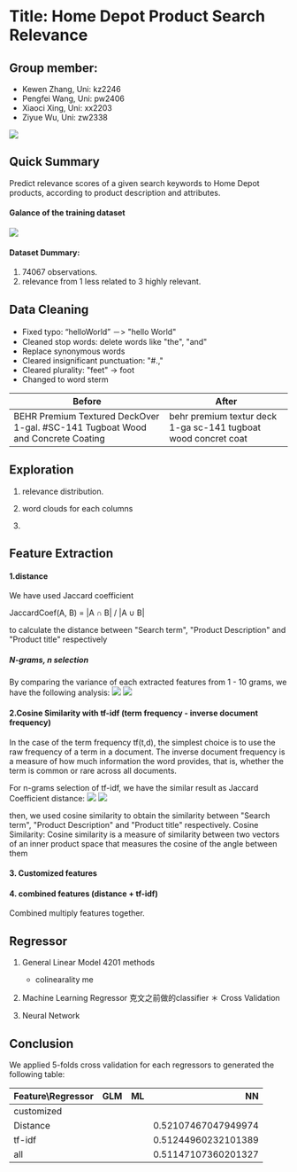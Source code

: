 Title: Home Depot Product Search Relevance
==========================================
Group member:
------------------------------------------
* Kewen Zhang, 	  Uni: kz2246
* Pengfei Wang, 	Uni: pw2406
* Xiaoci Xing,  	Uni: xx2203
* Ziyue Wu, 		  Uni: zw2338

![](https://raw.githubusercontent.com/Zac2116/TextMining/master/figs/searchImage.png)

## Quick Summary

Predict relevance scores of a given search keywords to Home Depot products, according to product description and attributes.

#### Galance of the training dataset
![](https://raw.githubusercontent.com/Zac2116/TextMining/master/figs/raw_data.png)

#### Dataset Dummary: 

1. 74067 observations.
2. relevance from 1 less related to 3 highly relevant.


## Data Cleaning
- Fixed typo: “helloWorld” －> "hello World" 
- Cleaned stop words: delete words like "the", "and"
- Replace synonymous words
- Cleared insignificant punctuation: "#.,"
- Cleared plurality: "feet" -> foot
- Changed to word sterm


Before | After
--- | --- 
BEHR Premium Textured DeckOver 1-gal. #SC-141 Tugboat Wood and Concrete Coating | behr premium textur deck 1-ga sc-141 tugboat wood concret coat


## Exploration 
1. relevance distribution.

2. word clouds for each columns 

3. 


## Feature Extraction

#### 1.distance
We have used Jaccard coefficient 

JaccardCoef(A, B) = |A ∩ B| / |A ∪ B|

to calculate the distance between "Search term", "Product Description" and "Product title" respectively 

##### N-grams, n selection

By comparing the variance of each extracted features from 1 - 10 grams, we have the following analysis:
![](https://raw.githubusercontent.com/Zac2116/TextMining/master/figs/dfeatures.png)
![](https://raw.githubusercontent.com/Zac2116/TextMining/master/figs/dfeatures2.png)


#### 2.Cosine Similarity with tf-idf (term frequency - inverse document frequency)
In the case of the term frequency tf(t,d), the simplest choice is to use the raw frequency of a term in a document.
The inverse document frequency is a measure of how much information the word provides, that is, whether the term is common or rare across all documents.

For n-grams selection of tf-idf, we have the similar result as Jaccard Coefficient distance:
![](https://raw.githubusercontent.com/Zac2116/TextMining/master/figs/tfidf.png)
![](https://github.com/Zac2116/TextMining/blob/master/figs/tfidf2.png)

then, we used cosine similarity to obtain the similarity between "Search term", "Product Description" and "Product title" respectively. 
Cosine Similarity: Cosine similarity is a measure of similarity between two vectors of an inner product space that measures the cosine of the angle between them

#### 3. Customized features

#### 4. combined features (distance + tf-idf)
Combined multiply features together.


## Regressor

1. General Linear Model   4201 methods
    * colinearality me

2. Machine Learning Regressor  克文之前做的classifier
    ＊ Cross Validation

3. Neural Network 
    

    
## Conclusion

We applied 5-folds cross validation for each regressors to generated the following table:


| Feature\Regressor   | GLM                 | ML          | NN             |
| ------------------- |:-------------------:| -----------:|---------------:|
| customized               |                     |               |                |
| Distance            |             |          |  0.52107467047949974              |
| tf-idf              |             |           |  0.51244960232101389           |
| all          |             |          |   0.51147107360201327             |



